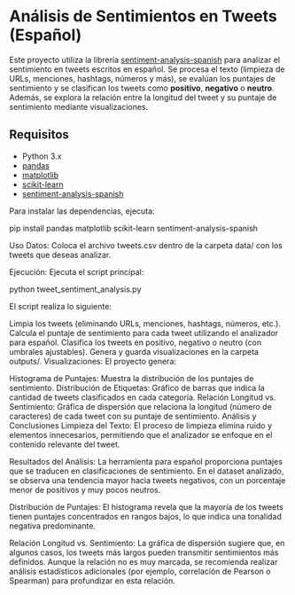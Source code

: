 # Análisis de Sentimientos en Tweets (Español)

Este proyecto utiliza la librería [sentiment-analysis-spanish](https://pypi.org/project/sentiment-analysis-spanish/) para analizar el sentimiento en tweets escritos en español. Se procesa el texto (limpieza de URLs, menciones, hashtags, números y más), se evalúan los puntajes de sentimiento y se clasifican los tweets como **positivo**, **negativo** o **neutro**. Además, se explora la relación entre la longitud del tweet y su puntaje de sentimiento mediante visualizaciones.

## Requisitos

- Python 3.x
- [pandas](https://pandas.pydata.org/)
- [matplotlib](https://matplotlib.org/)
- [scikit-learn](https://scikit-learn.org/)
- [sentiment-analysis-spanish](https://pypi.org/project/sentiment-analysis-spanish/)

Para instalar las dependencias, ejecuta:

pip install pandas matplotlib scikit-learn sentiment-analysis-spanish

Uso
Datos:
Coloca el archivo tweets.csv dentro de la carpeta data/ con los tweets que deseas analizar.

Ejecución:
Ejecuta el script principal:

python tweet_sentiment_analysis.py

El script realiza lo siguiente:

Limpia los tweets (eliminando URLs, menciones, hashtags, números, etc.).
Calcula el puntaje de sentimiento para cada tweet utilizando el analizador para español.
Clasifica los tweets en positivo, negativo o neutro (con umbrales ajustables).
Genera y guarda visualizaciones en la carpeta outputs/.
Visualizaciones:
El proyecto genera:

Histograma de Puntajes: Muestra la distribución de los puntajes de sentimiento.
Distribución de Etiquetas: Gráfico de barras que indica la cantidad de tweets clasificados en cada categoría.
Relación Longitud vs. Sentimiento: Gráfica de dispersión que relaciona la longitud (número de caracteres) de cada tweet con su puntaje de sentimiento.
Análisis y Conclusiones
Limpieza del Texto:
El proceso de limpieza elimina ruido y elementos innecesarios, permitiendo que el analizador se enfoque en el contenido relevante del tweet.

Resultados del Análisis:
La herramienta para español proporciona puntajes que se traducen en clasificaciones de sentimiento. En el dataset analizado, se observa una tendencia mayor hacia tweets negativos, con un porcentaje menor de positivos y muy pocos neutros.

Distribución de Puntajes:
El histograma revela que la mayoría de los tweets tienen puntajes concentrados en rangos bajos, lo que indica una tonalidad negativa predominante.

Relación Longitud vs. Sentimiento:
La gráfica de dispersión sugiere que, en algunos casos, los tweets más largos pueden transmitir sentimientos más definidos. Aunque la relación no es muy marcada, se recomienda realizar análisis estadísticos adicionales (por ejemplo, correlación de Pearson o Spearman) para profundizar en esta relación.
